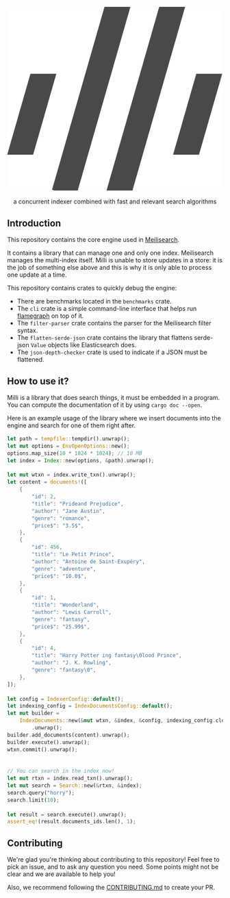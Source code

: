 <p align="center">
  <img alt="the milli logo" src="logo-black.svg">
</p>

<p align="center">a concurrent indexer combined with fast and relevant search algorithms</p>

## Introduction

This repository contains the core engine used in [Meilisearch].

It contains a library that can manage one and only one index. Meilisearch
manages the multi-index itself. Milli is unable to store updates in a store:
it is the job of something else above and this is why it is only able
to process one update at a time.

This repository contains crates to quickly debug the engine:

- There are benchmarks located in the `benchmarks` crate.
- The `cli` crate is a simple command-line interface that helps run [flamegraph] on top of it.
- The `filter-parser` crate contains the parser for the Meilisearch filter syntax.
- The `flatten-serde-json` crate contains the library that flattens serde-json `Value` objects like Elasticsearch does.
- The `json-depth-checker` crate is used to indicate if a JSON must be flattened.

## How to use it?

Milli is a library that does search things, it must be embedded in a program.
You can compute the documentation of it by using `cargo doc --open`.

Here is an example usage of the library where we insert documents into the engine
and search for one of them right after.

```rust
let path = tempfile::tempdir().unwrap();
let mut options = EnvOpenOptions::new();
options.map_size(10 * 1024 * 1024); // 10 MB
let index = Index::new(options, &path).unwrap();

let mut wtxn = index.write_txn().unwrap();
let content = documents!([
    {
        "id": 2,
        "title": "Prideand Prejudice",
        "author": "Jane Austin",
        "genre": "romance",
        "price$": "3.5$",
    },
    {
        "id": 456,
        "title": "Le Petit Prince",
        "author": "Antoine de Saint-Exupéry",
        "genre": "adventure",
        "price$": "10.0$",
    },
    {
        "id": 1,
        "title": "Wonderland",
        "author": "Lewis Carroll",
        "genre": "fantasy",
        "price$": "25.99$",
    },
    {
        "id": 4,
        "title": "Harry Potter ing fantasy\0lood Prince",
        "author": "J. K. Rowling",
        "genre": "fantasy\0",
    },
]);

let config = IndexerConfig::default();
let indexing_config = IndexDocumentsConfig::default();
let mut builder =
    IndexDocuments::new(&mut wtxn, &index, &config, indexing_config.clone(), |_| ())
        .unwrap();
builder.add_documents(content).unwrap();
builder.execute().unwrap();
wtxn.commit().unwrap();


// You can search in the index now!
let mut rtxn = index.read_txn().unwrap();
let mut search = Search::new(&rtxn, &index);
search.query("horry");
search.limit(10);

let result = search.execute().unwrap();
assert_eq!(result.documents_ids.len(), 1);
```

## Contributing

We're glad you're thinking about contributing to this repository! Feel free to pick an issue, and to ask any question you need. Some points might not be clear and we are available to help you!

Also, we recommend following the [CONTRIBUTING.md](/CONTRIBUTING.md) to create your PR.

[meilisearch]: https://github.com/meilisearch/meilisearch
[flamegraph]: https://github.com/flamegraph-rs/flamegraph
